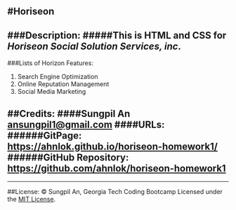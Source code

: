 #Horiseon
---
###Description:
#####This is HTML and CSS for *Horiseon Social Solution Services, inc*.
---
###Lists of Horizon Features:
1. Search Engine Optimization
2. Online Reputation Management
3. Social Media Marketing

##Credits:
####Sungpil An <ansungpil1@gmail.com>
####URLs:
######GitPage: https://ahnlok.github.io/horiseon-homework1/
######GitHub Repository: https://github.com/ahnlok/horiseon-homework1
---
---
##License:
&#169; Sungpil An, Georgia Tech Coding Bootcamp
Licensed under the [MIT License](LICENSE).
